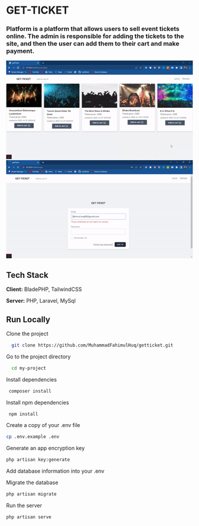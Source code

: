 # GET-TICKET

### Platform is a platform that allows users to sell event tickets online. The admin is responsible for adding the tickets to the site, and then the user can add them to their cart and make payment.
![](https://github.com/MuhammadFahimulHuq/getticket/blob/main/public/readme_assets/gif1.gif)
![](https://github.com/MuhammadFahimulHuq/getticket/blob/main/public/readme_assets/gif2.gif)
## Tech Stack

**Client:** BladePHP, TailwindCSS

**Server:** PHP, Laravel, MySql

## Run Locally

Clone the project

```bash
  git clone https://github.com/MuhammadFahimulHuq/getticket.git
```

Go to the project directory

```bash
  cd my-project
```

Install dependencies

```bash
 composer install
```

Install npm dependencies

```bash
 npm install
```

Create a copy of your .env file

```bash
cp .env.example .env
```

Generate an app encryption key

```bash
php artisan key:generate
```

Add database information into your .env

Migrate the database

```bash
php artisan migrate
```

Run the server

```bash
php artisan serve
```
